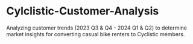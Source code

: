 # Cylclistic-Customer-Analysis
Analyzing customer trends (2023 Q3 & Q4 - 2024 Q1 & Q2) to determine market insights for converting casual bike renters to Cyclistic members.
